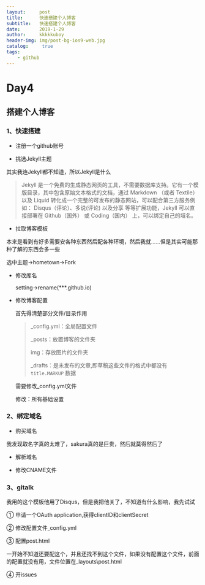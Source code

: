```yaml
---
layout:     post
title:      快速搭建个人博客
subtitle:   快速搭建个人博客
date:       2019-1-29
author:     kkkkkuboy
header-img: img/post-bg-ios9-web.jpg
catalog: 	 true
tags:
    - github
---
```


# Day4

## 搭建个人博客

### 1、快速搭建

- 注册一个github账号



-  挑选Jekyll主题

其实我连Jekyll都不知道，所以Jekyll是什么

> Jekyll 是一个免费的生成静态网页的工具，不需要数据库支持。它有一个模版目录，其中包含原始文本格式的文档，通过 Markdown （或者 Textile） 以及 Liquid 转化成一个完整的可发布的静态网站，可以配合第三方服务例如： Disqus（评论）、多说(评论) 以及分享 等等扩展功能，Jekyll 可以直接部署在 Github（国外） 或 Coding（国内） 上，可以绑定自己的域名。

- 拉取博客模板

本来是看到有好多需要安各种东西然后配各种环境，然后我就......但是其实可能那种了解的东西会多一些

选中主题->hometown->Fork



- 修改库名

   setting->rename(***.github.io)

   

- 修改博客配置

   首先得清楚部分文件/目录作用

   > _config.yml：全局配置文件
   >
   > _posts：放置博客的文件夹
   >
   > img：存放图片的文件夹
   >
   > _drafts：是未发布的文章,即草稿这些文件的格式中都没有 `title.MARKUP` 数据

   需要修改_config.yml文件

   修改：所有基础设置



### 2、绑定域名

-  购买域名

我发现取名字真的太难了，sakura真的是巨贵，然后就莫得然后了

- 解析域名

- 修改CNAME文件



### 3、gitalk

我用的这个模板他用了Disqus，但是我把他关了，不知道有什么影响，我先试试

① 申请一个OAuth application,获得clientID和clientSecret

②  修改配置文件_config.yml

③ 配置post.html

   一开始不知道还要配这个，并且还找不到这个文件，如果没有配置这个文件，前面的配置就没有用，文件位置在_layouts\post.html

④ 开issues

   